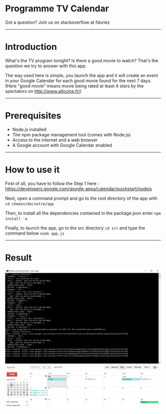 # Programme TV Calendar

Got a question? Join us on stackoverflow at fduriez

---
# Introduction 

What's the TV program tonight? Is there a good movie to watch? That's the question we try to answer with this app.

The way used here is simple, you launch the app and it will create an event in your Google Calendar for each good movie found for the next 7 days.
(Here "good movie" means movie being rated at least 4 stars by the spectators on http://www.allocine.fr/)

---
# Prerequisites 

* Node.js installed
* The npm package management tool (comes with Node.js)
* Access to the internet and a web browser
* A Google account with Google Calendar enabled

---
# How to use it

First of all, you have to follow the Step 1 here : https://developers.google.com/google-apps/calendar/quickstart/nodejs

Next, open a command prompt and go to the root directory of the app with `cd chemin/de/votre/app`

Then, to install all the dependencies contained in the package.json enter `npm install -a`

Finally, to launch the app, go to the src directory `cd src` and type the command below
`node app.js`

---
# Result 
![Result On CommandLine](Result/commandLine.png?raw=true "Optional Title")
![Result On Calendar](Result/Calendar.png?raw=true "Optional Title")